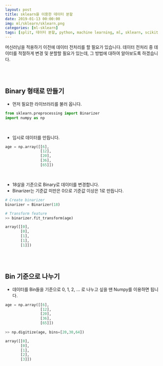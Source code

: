 ```yaml
---
layout: post
title: sklearn을 이용한 데이터 분할
date: 2019-01-13 00:00:00
img: ml/sklearn/sklearn.png
categories: [ml-sklearn] 
tags: [split, 데이터 분할, python, machine learning, ml, sklearn, scikit learn,] # add tag
---
```


머신러닝을 적용하기 이전에 데이터 전처리를 할 필요가 있습니다.
데이터 전처리 중 데이터를 적절하게 변경 및 분할할 필요가 있는데, 그 방법에 대하여 알아보도록 하겠습니다.

<br><br>

## Binary 형태로 만들기

+ 먼저 필요한 라이브러리를 불러 옵니다.

```python
from sklearn.preprocessing import Binarizer
import numpy as np
```

<br>

+ 임시로 데이터를 만듭니다.

```python
age = np.array([[6], 
                [12], 
                [20], 
                [36], 
                [65]])
```

<br>

+ 18살을 기준으로 Binary로 데이터를 변경합니다.
+ Binarizer는 기준값 미만은 0으로 기준값 이상은 1로 만듭니다.

```python
# Create binarizer
binarizer = Binarizer(18)

# Transform feature
>> binarizer.fit_transform(age)

array([[0],
       [0],
       [1],
       [1],
       [1]])

```

<br><br>

## Bin 기준으로 나누기

+ 데이터를 Bin들을 기준으로 0, 1, 2, ... 로 나누고 싶을 땐 Numpy를 이용하면 됩니다.

```python
age = np.array([[6], 
                [12], 
                [20], 
                [36], 
                [65]])
                
>> np.digitize(age, bins=[20,30,64])

array([[0],
       [0],
       [1],
       [2],
       [3]])

```
